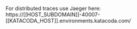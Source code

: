 For distributed traces use Jaeger here: https://[[HOST_SUBDOMAIN]]-40007-[[KATACODA_HOST]].environments.katacoda.com/


